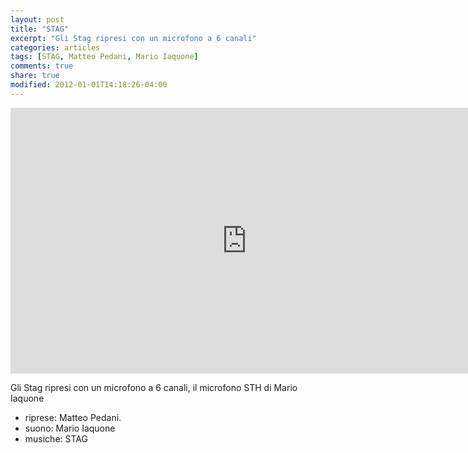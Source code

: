 ```yaml
---
layout: post
title: "STAG"
excerpt: "Gli Stag ripresi con un microfono a 6 canali"
categories: articles
tags: [STAG, Matteo Pedani, Mario Iaquone]
comments: true
share: true
modified: 2012-01-01T14:18:26-04:00
---
```




<iframe width="756" height="425" src="https://www.youtube.com/embed/piqT9DGefB4" frameborder="0" allow="accelerometer; autoplay; encrypted-media; gyroscope; picture-in-picture" allowfullscreen></iframe>

Gli Stag ripresi con un microfono a 6 canali, il microfono STH di Mario Iaquone


* riprese: Matteo Pedani.
* suono: Mario Iaquone
* musiche: STAG 


